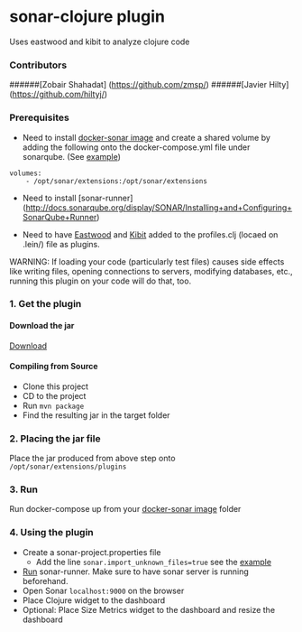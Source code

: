 # sonar-clojure plugin
Uses eastwood and kibit to analyze clojure code
### Contributors
######[Zobair Shahadat] (https://github.com/zmsp/)
######[Javier Hilty] (https://github.com/hiltyj/)

### Prerequisites

* Need to install [docker-sonar image](https://github.com/harbur/docker-sonarqube) and create a shared volume by adding the following onto the docker-compose.yml file under sonarqube. (See [example](https://github.com/zmsp/sonar-clojure/tree/master/Resources))

```  
volumes:
    - /opt/sonar/extensions:/opt/sonar/extensions
```
* Need to install [sonar-runner] (http://docs.sonarqube.org/display/SONAR/Installing+and+Configuring+SonarQube+Runner) 

* Need to have [Eastwood](https://github.com/jonase/eastwood) and [Kibit](https://github.com/jonase/kibit) added to the profiles.clj (locaed on .lein/) file as plugins.

WARNING: If loading your code (particularly test files) causes side effects like writing files, opening connections to servers, modifying databases, etc., running this plugin on your code will do that, too. 

### 1. Get the plugin

#### Download the jar
[Download](https://raw.githubusercontent.com/zmsp/sonar-clojure/master/Jar/clojure.sonar-1.0-SNAPSHOT.jar)

#### Compiling from Source
* Clone this project
* CD to the project
* Run `mvn package`
* Find the resulting jar in the target folder

### 2. Placing the jar file 

Place the jar produced from above step onto `/opt/sonar/extensions/plugins`

### 3. Run 
Run docker-compose up from your [docker-sonar image](https://github.com/harbur/docker-sonarqube) folder

### 4. Using the plugin

* Create a sonar-project.properties file
    * Add the line `sonar.import_unknown_files=true` see the [example](https://github.com/zmsp/sonar-clojure/tree/master/Resources)
* [Run](http://docs.sonarqube.org/display/SONAR/Analyzing+Source+Code) sonar-runner. Make sure to have sonar server is running beforehand. 
* Open Sonar `localhost:9000` on the browser 
* Place Clojure widget to the dashboard
* Optional: Place Size Metrics widget to the dashboard and resize the dashboard

